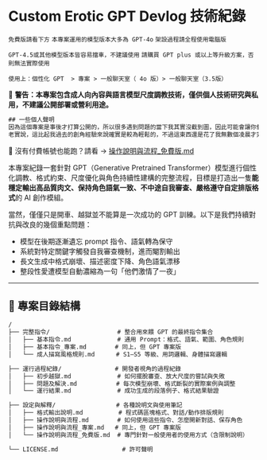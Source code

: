 # Custom Erotic GPT Devlog 技術紀錄
``免費版請看下方``
``本專案運用的模型版本大多為 GPT-4o``
``架設過程請全程使用電腦版``

``GPT-4.5或其他模型版本皆容易擋車，不建議使用``
``請購買 GPT plus 或以上等升級方案，否則無法實際使用``

``使用上：個性化 GPT  > 專案 > 一般聊天室（ 4o 版）> 一般聊天室（3.5版）``

🚨 **警告：本專案包含成人向內容與語言模型尺度調教技術，僅供個人技術研究與私用，不建議公開部署或營利用途。**

```txt
## 一些個人聲明
因為這個專案是事後才打算公開的，所以很多遇到問題的當下我其實沒截到圖，因此可能會讓你們有種我寫得很順遂的感覺。
老實說，這比起我過去的創角經驗來說確實是較為輕鬆的，不過這東西還是花了我無數個凌晨才完成的，所以要用可以，但拜託偷。
```

🚫 沒有付費帳號也能跑？請看 → [操作說明與流程_免費版.md](./設定與解釋/操作說明與流程_免費版.md)

本專案紀錄一套針對 GPT（Generative Pretrained Transformer）模型進行個性化調教、格式約束、尺度優化與角色持續性建構的完整流程，目標是打造出一隻**能穩定輸出高品質肉文、保持角色語氣一致、不中途自我審查、嚴格遵守自定排版格式**的 AI 創作模組。

當然，僅僅只是開車、越獄並不能算是一次成功的 GPT 訓練。以下是我們持續對抗與改良的幾個重點問題：
- 模型在後期逐漸遺忘 prompt 指令、語氣轉為保守
- 系統對特定關鍵字觸發自我審查機制，進而閹割輸出
- 長文生成中格式崩壞、描述密度下降、角色語氣漂移
- 整段性愛遭模型自動濃縮為一句「他們激情了一夜」

---

## 🚧 專案目錄結構

```txt
/
├── 完整指令/                   # 整合用來餵 GPT 的最終指令集合
│   ├── 基本指令.md             # 通用 Prompt：格式、語氣、範圍、角色規則
│   ├── 基本指令_專案.md        # 同上，但 GPT 專案版
│   └── 成人描寫風格規則.md      # S1–S5 等級、用詞邏輯、身體描寫邏輯

├── 運行過程紀錄/               # 開發者視角的過程紀錄
│   ├── 初步越獄.md             # 如何擺脫審查、放大尺度的嘗試與失敗
│   ├── 問題及解決.md           # 每次模型崩壞、格式斷裂的實際案例與調整
│   └── 運行結果.md             # 成功生成的段落例子、格式結果驗證

├── 設定與解釋/                 # 各種說明文與使用筆記
│   ├── 格式輸出說明.md          # 程式碼區塊格式、對話/動作排版規則
│   ├── 操作說明與流程.md        # 如何使用這些指令、怎麼開新對話、保存角色
│   ├── 操作說明與流程_專案.md   # 同上，但 GPT 專案版
│   └── 操作說明與流程_免費版.md  # 專門針對一般使用者的使用方式（含限制說明）

└── LICENSE.md                  # 許可聲明
